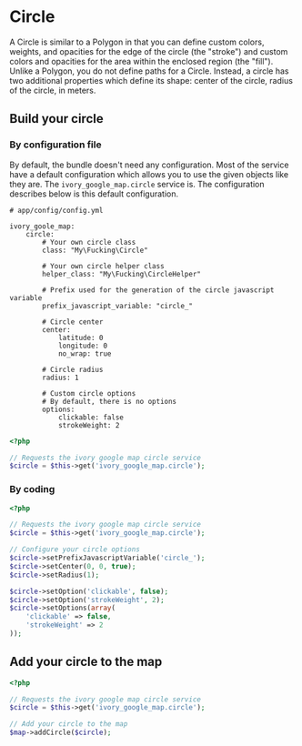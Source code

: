 # Circle

A Circle is similar to a Polygon in that you can define custom colors, weights, and opacities for the edge of the
circle (the "stroke") and custom colors and opacities for the area within the enclosed region (the "fill"). Unlike a
Polygon, you do not define paths for a Circle. Instead, a circle has two additional properties which define its shape:
center of the circle, radius of the circle, in meters.

## Build your circle

### By configuration file

By default, the bundle doesn't need any configuration. Most of the service have a default configuration which allows
you to use the given objects like they are. The ``ivory_google_map.circle`` service is. The configuration describes
below is this default configuration.

```
# app/config/config.yml

ivory_goole_map:
    circle:
        # Your own circle class
        class: "My\Fucking\Circle"

        # Your own circle helper class
        helper_class: "My\Fucking\CircleHelper"

        # Prefix used for the generation of the circle javascript variable
        prefix_javascript_variable: "circle_"

        # Circle center
        center:
            latitude: 0
            longitude: 0
            no_wrap: true

        # Circle radius
        radius: 1

        # Custom circle options
        # By default, there is no options
        options:
            clickable: false
            strokeWeight: 2
```

``` php
<?php

// Requests the ivory google map circle service
$circle = $this->get('ivory_google_map.circle');
```

### By coding

``` php
<?php

// Requests the ivory google map circle service
$circle = $this->get('ivory_google_map.circle');

// Configure your circle options
$circle->setPrefixJavascriptVariable('circle_');
$circle->setCenter(0, 0, true);
$circle->setRadius(1);

$circle->setOption('clickable', false);
$circle->setOption('strokeWeight', 2);
$circle->setOptions(array(
    'clickable' => false,
    'strokeWeight' => 2
));
```

## Add your circle to the map

``` php
<?php

// Requests the ivory google map circle service
$circle = $this->get('ivory_google_map.circle');

// Add your circle to the map
$map->addCircle($circle);
```

